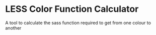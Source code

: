 # LESS Color Function Calculator
A tool to calculate the sass function required to get from one colour to another
